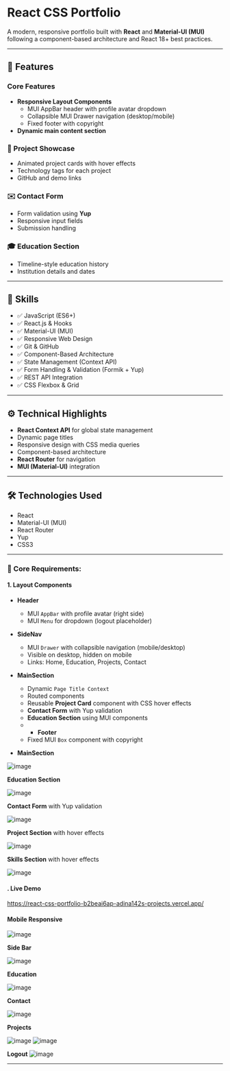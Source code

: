 # React CSS Portfolio

A modern, responsive portfolio built with **React** and **Material-UI (MUI)** following a component-based architecture and React 18+ best practices.

---

## 🚀 Features

### Core Features
- **Responsive Layout Components**
  - MUI AppBar header with profile avatar dropdown
  - Collapsible MUI Drawer navigation (desktop/mobile)
  - Fixed footer with copyright
- **Dynamic main content section**

### 🧩 Project Showcase
- Animated project cards with hover effects
- Technology tags for each project
- GitHub and demo links

### ✉️ Contact Form
- Form validation using **Yup**
- Responsive input fields
- Submission handling

### 🎓 Education Section
- Timeline-style education history
- Institution details and dates

---

## 💼 Skills
- ✅ JavaScript (ES6+)
- ✅ React.js & Hooks
- ✅ Material-UI (MUI)
- ✅ Responsive Web Design
- ✅ Git & GitHub
- ✅ Component-Based Architecture
- ✅ State Management (Context API)
- ✅ Form Handling & Validation (Formik + Yup)
- ✅ REST API Integration
- ✅ CSS Flexbox & Grid

---

## ⚙️ Technical Highlights
- **React Context API** for global state management
- Dynamic page titles
- Responsive design with CSS media queries
- Component-based architecture
- **React Router** for navigation
- **MUI (Material-UI)** integration

---

## 🛠 Technologies Used
- React
- Material-UI (MUI)
- React Router
- Yup
- CSS3

---

### 📐 Core Requirements:

#### 1. Layout Components
- **Header**
  - MUI `AppBar` with profile avatar (right side)
  - MUI `Menu` for dropdown (logout placeholder)
- **SideNav**
  - MUI `Drawer` with collapsible navigation (mobile/desktop)
  - Visible on desktop, hidden on mobile
  - Links: Home, Education, Projects, Contact
- **MainSection**
  - Dynamic `Page Title Context`
  - Routed components
  - Reusable **Project Card** component with CSS hover effects
  - **Contact Form** with Yup validation
  - **Education Section** using MUI components
  - - **Footer**
  - Fixed MUI `Box` component with copyright
 





- **MainSection**


![image](https://github.com/user-attachments/assets/26323c42-fbb1-40f5-afbe-31f9c7629f4b)

 **Education Section** 

![image](https://github.com/user-attachments/assets/b8300c93-8bed-447f-9cb3-be6dc2c3882d)



**Contact Form** with Yup validation

![image](https://github.com/user-attachments/assets/258b55f3-250a-4833-8cde-23915c04f784)



**Project Section** with hover effects

![image](https://github.com/user-attachments/assets/4152818c-fa02-4e11-9ed6-346921a3095e)


**Skills Section** with hover effects

![image](https://github.com/user-attachments/assets/9ffdf38f-ef41-4e8d-947b-62edf6da7cf4)



#### . Live Demo

https://react-css-portfolio-b2beai6ap-adina142s-projects.vercel.app/

#### Mobile Responsive 
![image](https://github.com/user-attachments/assets/138caeaf-0c14-45bd-95f8-9215d272d55d)

**Side Bar**

![image](https://github.com/user-attachments/assets/cfd1607a-64d1-4963-bd68-9f1e52671fb7)

**Education**

![image](https://github.com/user-attachments/assets/64246cd5-38fb-457c-9aa1-398fd0754103)

**Contact**

![image](https://github.com/user-attachments/assets/2a105d08-5fd6-4b61-9c6b-9b8cfab262a1)

**Projects**

![image](https://github.com/user-attachments/assets/a8c35216-9536-4164-ab49-d1274928da9d)
![image](https://github.com/user-attachments/assets/7a926138-43dc-4b03-8761-b6027e126f02)

**Logout**
![image](https://github.com/user-attachments/assets/828caa29-2e9c-4b00-8636-87e32b0c0210)














---
